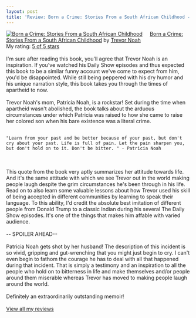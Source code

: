 ```yaml
---
layout: post
title: 'Review: Born a Crime: Stories From a South African Childhood - Trevor Noah'
---
```


<a href="https://www.goodreads.com/book/show/29780253-born-a-crime" style="float: left; padding-right: 20px"><img border="0" alt="Born a Crime: Stories From a South African Childhood" src="https://i.gr-assets.com/images/S/compressed.photo.goodreads.com/books/1473867911l/29780253._SX98_.jpg" /></a><a href="https://www.goodreads.com/book/show/29780253-born-a-crime">Born a Crime: Stories From a South African Childhood</a> by <a href="https://www.goodreads.com/author/show/15149526.Trevor_Noah">Trevor Noah</a><br/>
My rating: <a href="https://www.goodreads.com/review/show/3549272860">5 of 5 stars</a><br /><br />
I'm sure after reading this book, you'll agree that Trevor Noah is an inspiration. If you've watched his Daily Show episodes and thus expected this book to be a similar funny account we've come to expect from him, you'd be disappointed. While still being peppered with his dry humor and his unique narration style, this book takes you through the times of apartheid to now. <br /><br />Trevor Noah's mom, Patricia Noah, is a rockstar! Set during the time when apartheid wasn't abolished, the book talks about the arduous circumstances under which Patricia was raised to how she came to raise her colored son when his bare existence was a literal crime. <br /><br />

```"Learn from your past and be better because of your past, but don't cry about your past. Life is full of pain. Let the pain sharpen you, but don't hold on to it. Don't be bitter. " - Patricia Noah```

<br /><br />This quote from the book very aptly summarizes her attitude towards life. And it's the same attitude with which we see Trevor out in the world making people laugh despite the grim circumstances he's been through in his life. Read on to also learn some valuable lessons about how Trevor used his skill of being accepted in different communities by learning to speak their language. To this ability, I'd credit the absolute best imitation of different people from Donald Trump to a classic Indian during his several The Daily Show episodes. It's one of the things that makes him affable with varied audience. <br /><br />-- SPOILER AHEAD-- <br /><br />Patricia Noah gets shot by her husband! The description of this incident is so vivid, gripping and gut-wrenching that you might just begin to cry. I can't even begin to fathom the courage he has to deal with all that happened during that incident. That is simply a testimony and an inspiration to all the people who hold on to bitterness in life and make themselves and/or people around them miserable whereas Trevor has moved to making people laugh around the world. <br /><br />Definitely an extraordinarily outstanding memoir! 
<br/><br/>
<a href="https://www.goodreads.com/review/list/10354359-sheekha">View all my reviews</a>